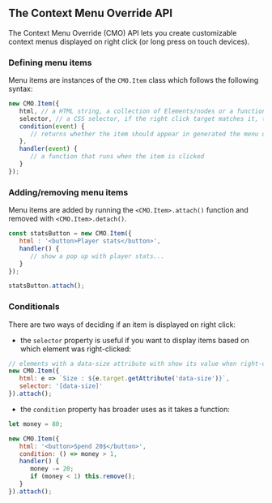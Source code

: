 ## The Context Menu Override API

The Context Menu Override (CMO) API lets you create customizable context menus displayed on right click (or long press on touch devices).

### Defining menu items

Menu items are instances of the `CMO.Item` class which follows the following syntax:
```js
new CMO.Item({
   html, // a HTML string, a collection of Elements/nodes or a function which returns one of those
   selector, // a CSS selector, if the right click target matches it, the item is displayed
   condition(event) {
      // returns whether the item should appear in generated the menu or not
   },
   handler(event) {
      // a function that runs when the item is clicked
   }
});
```

### Adding/removing menu items

Menu items are added by running the `<CMO.Item>.attach()` function and removed with `<CMO.Item>.detach()`.

```js
const statsButton = new CMO.Item({
   html : '<button>Player stats</button>',
   handler() {
      // show a pop up with player stats...
   }
});

statsButton.attach();
```

### Conditionals

There are two ways of deciding if an item is displayed on right click:

- the `selector` property is useful if you want to display items based on which element was right-clicked:
```js
// elements with a data-size attribute with show its value when right-clicked
new CMO.Item({
   html: e => `Size : ${e.target.getAttribute('data-size')}`,
   selector: '[data-size]'
}).attach();
```

- the `condition` property has broader uses as it takes a function:
```js
let money = 80;

new CMO.Item({
   html: '<button>Spend 20$</button>',
   condition: () => money > 1,
   handler() {
      money -= 20;
      if (money < 1) this.remove(); 
   }
}).attach();
```